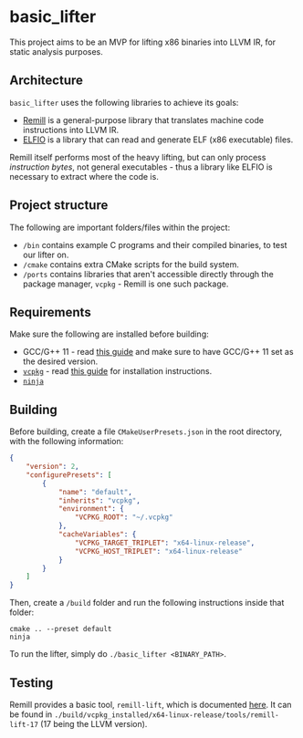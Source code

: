 # basic_lifter

This project aims to be an MVP for lifting x86 binaries into LLVM IR, for static analysis purposes.

## Architecture

`basic_lifter` uses the following libraries to achieve its goals:
- [Remill](https://github.com/lifting-bits/remill) is a general-purpose library that translates machine code instructions into LLVM IR.
- [ELFIO](https://elfio.sourceforge.net/) is a library that can read and generate ELF (x86 executable) files.

Remill itself performs most of the heavy lifting, but can only process *instruction bytes*, not general executables - thus a library like ELFIO is necessary to extract where the code is.

## Project structure

The following are important folders/files within the project:
- `/bin` contains example C programs and their compiled binaries, to test our lifter on.
- `/cmake` contains extra CMake scripts for the build system.
- `/ports` contains libraries that aren't accessible directly through the package manager, `vcpkg` - Remill is one such package.

## Requirements

Make sure the following are installed before building:
- GCC/G++ 11 - read [this guide](https://linuxconfig.org/how-to-switch-between-multiple-gcc-and-g-compiler-versions-on-ubuntu-20-04-lts-focal-fossa) and make sure to have GCC/G++ 11 set as the desired version.
- [`vcpkg`](https://vcpkg.io/) - read [this guide](https://learn.microsoft.com/en-us/vcpkg/get_started/get-started?pivots=shell-bash) for installation instructions.
- [`ninja`](https://ninja-build.org/)

## Building

Before building, create a file `CMakeUserPresets.json` in the root directory, with the following information:

```json
{
    "version": 2,
    "configurePresets": [
        {
            "name": "default",
            "inherits": "vcpkg",
            "environment": {
                "VCPKG_ROOT": "~/.vcpkg"
            },
            "cacheVariables": {
                "VCPKG_TARGET_TRIPLET": "x64-linux-release",
                "VCPKG_HOST_TRIPLET": "x64-linux-release"
            }
        }
    ]
}
```

Then, create a `/build` folder and run the following instructions inside that folder:

```
cmake .. --preset default
ninja
```

To run the lifter, simply do `./basic_lifter <BINARY_PATH>`.

## Testing

Remill provides a basic tool, `remill-lift`, which is documented [here](https://github.com/lifting-bits/remill/tree/master/bin/lift). It can be found in `./build/vcpkg_installed/x64-linux-release/tools/remill-lift-17` (17 being the LLVM version).
